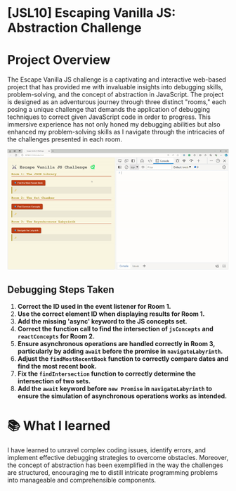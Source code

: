 # [JSL10] Escaping Vanilla JS: Abstraction Challenge

# Project Overview

The Escape Vanilla JS challenge is a captivating and interactive web-based project that has provided me with invaluable insights into debugging skills, problem-solving, and the concept of abstraction in JavaScript. The project is designed as an adventurous journey through three distinct "rooms," each posing a unique challenge that demands the application of debugging techniques to correct given JavaScript code in order to progress. This immersive experience has not only honed my debugging abilities but also enhanced my problem-solving skills as I navigate through the intricacies of the challenges presented in each room.

![alt text](<[JSL10 Solution].gif>)


## Debugging Steps Taken

1. **Correct the ID used in the event listener for Room 1.**
2. **Use the correct element ID when displaying results for Room 1.**
3. **Add the missing 'async' keyword to the JS concepts set.**
4. **Correct the function call to find the intersection of `jsConcepts` and `reactConcepts` for Room 2.**
5. **Ensure asynchronous operations are handled correctly in Room 3, particularly by adding `await` before the promise in `navigateLabyrinth`.**
6. **Adjust the `findMostRecentBook` function to correctly compare dates and find the most recent book.**
7. **Fix the `findIntersection` function to correctly determine the intersection of two sets.**
8. **Add the `await` keyword before `new Promise` in `navigateLabyrinth` to ensure the simulation of asynchronous operations works as intended.**

# 📚 What I learned

I have learned to unravel complex coding issues, identify errors, and implement effective debugging strategies to overcome obstacles. Moreover, the concept of abstraction has been exemplified in the way the challenges are structured, encouraging me to distill intricate programming problems into manageable and comprehensible components.

